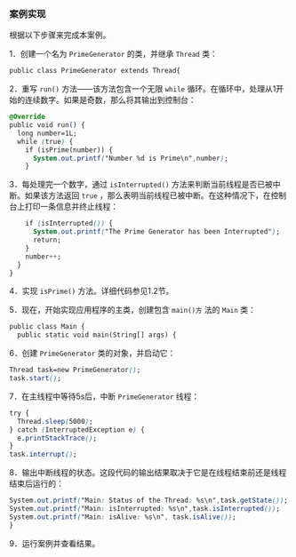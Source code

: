 ### 案例实现

根据以下步骤来完成本案例。

1．创建一个名为 `PrimeGenerator` 的类，并继承 `Thread` 类：

```css
public class PrimeGenerator extends Thread{
```

2．重写 `run()` 方法——该方法包含一个无限 `while` 循环。在循环中，处理从1开始的连续数字。如果是奇数，那么将其输出到控制台：

```css
@Override
public void run() {
  long number=1L;
  while (true) {
    if (isPrime(number)) {
      System.out.printf("Number %d is Prime\n",number);
    }
```

3．每处理完一个数字，通过 `isInterrupted()` 方法来判断当前线程是否已被中断。如果该方法返回 `true` ，那么表明当前线程已被中断。在这种情况下，在控制台上打印一条信息并终止线程：

```css
    if (isInterrupted()) {
      System.out.printf("The Prime Generator has been Interrupted");
      return;
    }
    number++;
  }
}
```

4．实现 `isPrime()` 方法。详细代码参见1.2节。

5．现在，开始实现应用程序的主类，创建包含 `main()方` 法的 `Main` 类：

```css
public class Main {
  public static void main(String[] args) {
```

6．创建 `PrimeGenerator` 类的对象，并启动它：

```css
Thread task=new PrimeGenerator();
task.start();
```

7．在主线程中等待5s后，中断 `PrimeGenerator` 线程：

```css
try {
  Thread.sleep(5000);
} catch (InterruptedException e) {
  e.printStackTrace();
}
task.interrupt();
```

8．输出中断线程的状态。这段代码的输出结果取决于它是在线程结束前还是线程结束后运行的：

```css
System.out.printf("Main: Status of the Thread: %s\n",task.getState());
System.out.printf("Main: isInterrupted: %s\n",task.isInterrupted());
System.out.printf("Main: isAlive: %s\n", task.isAlive());
}
```

9．运行案例并查看结果。

